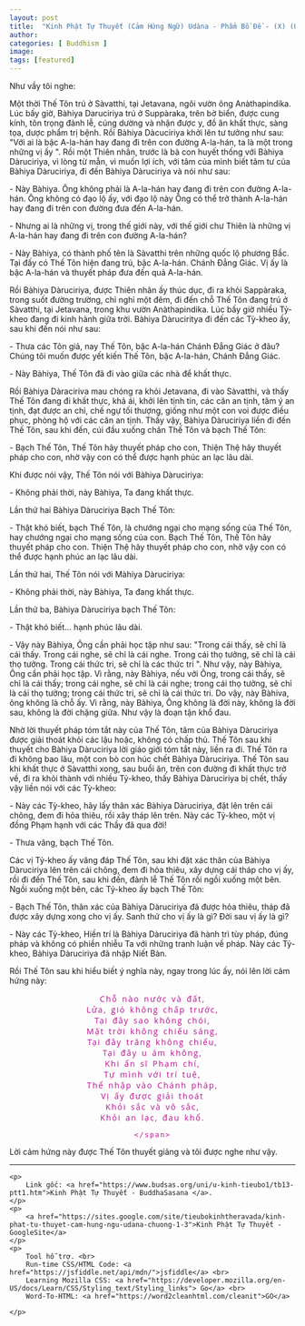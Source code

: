 ```yaml
---
layout: post
title:  "Kinh Phật Tự Thuyết (Cảm Hứng Ngữ) Udàna - Phẩm Bồ Ðề - (X) (Ud6)"
author: 
categories: [ Buddhism ]
image: 
tags: [featured]
---
```




<p>
	Như vầy tôi nghe:
</p>
<p>
	Một thời Thế Tôn trú ở Sàvatthi, tại Jetavana, ngôi vườn ông Anàthapindika.
	Lúc bấy giờ, Bàhiya Daruciriya trú ở Suppàraka, trên bờ biển, được cung
	kính, tôn trọng đảnh lễ, cúng dường và nhận được y, đồ ăn khất thực, sàng
	tọa, dược phẩm trị bệnh. Rồi Bàhiya Dàcuciriya khởi lên tư tưởng như sau:
	"Với ai là bậc A-la-hán hay đang đi trên con đường A-la-hán, ta là một
	trong những vị ấy ". Rồi một Thiên nhân, trước là bà con huyết thống với
	Bàhiya Dàruciriya, vì lòng từ mẫn, vì muốn lợi ích, với tâm của mình biết
	tâm tư của Bàhiya Dàruciriya, đi đến Bàhiya Dàruciriya và nói như sau:
</p>
<p>
	- Này Bàhiya. Ông không phải là A-la-hán hay đang đi trên con đường
	A-la-hán. Ông không có đạo lộ ấy, với đạo lộ này Ông có thể trở thành
	A-la-hán hay đang đi trên con đường đưa đến A-la-hán.
</p>
<p>
	- Nhưng ai là những vị, trong thế giới này, với thế giới chư Thiên là những
	vị A-la-hán hay đang đi trên con đường A-la-hán?
</p>
<p>
	- Này Bàhiya, có thành phố tên là Sàvatthi trên những quốc lộ phương Bắc.
	Tại đấy có Thế Tôn hiện đang trú, bậc A-la-hán. Chánh Ðẳng Giác. Vị ấy là
	bậc A-la-hán và thuyết pháp đưa đến quả A-la-hán.
</p>
<p>
	Rồi Bàhiya Dàruciriya, được Thiên nhân ấy thúc dục, đi ra khỏi Sappàraka,
	trong suốt đường trường, chỉ nghỉ một đêm, đi đến chỗ Thế Tôn đang trú ở
	Sàvatthi, tại Jetavana, trong khu vườn Anàthapindika. Lúc bấy giờ nhiều
	Tỷ-kheo đang đi kinh hành giữa trời. Bàhiya Dàruciritya đi đến các Tỳ-kheo
	ấy, sau khi đến nói như sau:
</p>
<p>
	- Thưa các Tôn giả, nay Thế Tôn, bậc A-la-hán Chánh Ðẳng Giác ở đâu? Chúng
	tôi muốn được yết kiến Thế Tôn, bậc A-la-hán, Chánh Ðẳng Giác.
</p>
<p>
	- Này Bàhiya, Thế Tôn đã đi vào giữa các nhà để khất thực.
</p>
<p>
	Rồi Bàhiya Dàraciriva mau chóng ra khỏi Jetavana, đi vào Sàvatthi, và thấy
	Thế Tôn đang đi khất thực, khả ái, khởi lên tịnh tin, các căn an tịnh, tâm
	ý an tịnh, đạt được an chỉ, chế ngự tối thượng, giống như một con voi được
	điều phục, phòng hộ với các căn an tịnh. Thấy vậy, Bàhiya Dàruciriya liền
	đi đến Thế Tôn, sau khi đến, cúi đầu xuống chân Thế Tôn và bạch Thế Tôn:
</p>
<p>
	- Bạch Thế Tôn, Thế Tôn hãy thuyết pháp cho con, Thiện Thệ hãy thuyết pháp
	cho con, nhờ vậy con có thể được hạnh phúc an lạc lâu dài.
</p>
<p>
	Khi được nói vậy, Thế Tôn nói với Bàhiya Dàruciriya:
</p>
<p>
	- Không phải thời, này Bàhiya, Ta đang khất thực.
</p>
<p>
	Lần thứ hai Bàhiya Dàruciriya Bạch Thế Tôn:
</p>
<p>
	- Thật khó biết, bạch Thế Tôn, là chướng ngại cho mạng sống của Thế Tôn,
	hay chướng ngại cho mạng sống của con. Bạch Thế Tôn, Thế Tôn hãy thuyết
	pháp cho con. Thiện Thệ hãy thuyết pháp cho con, nhờ vậy con có thể được
	hạnh phúc an lạc lâu dài.
</p>
<p>
	Lần thứ hai, Thế Tôn nói với Màhiya Dàruciriya:
</p>
<p>
	- Không phải thời, này Bàhiya, Ta đang khất thực.
</p>
<p>
	Lần thứ ba, Bàhiya Dàruciriya bạch Thế Tôn:
</p>
<p>
	- Thật khó biết... hạnh phúc lâu dài.
</p>
<p>
	- Vậy này Bàhiya, Ông cần phải học tập như sau: "Trong cái thấy, sẽ chỉ là
	cái thấy. Trong cái nghe, sẽ chỉ là cái nghe. Trong cái thọ tưởng, sẽ chỉ
	là cái thọ tưởng. Trong cái thức tri, sẽ chỉ là các thức tri ". Như vậy,
	này Bàhiya, Ông cần phải học tập. Vì rằng, này Bàhiya, nếu với Ông, trong
	cái thấy, sẽ chỉ là cái thấy; trong cái nghe, sẽ chỉ là cái nghe; trong cái
	thọ tưởng, sẽ chỉ là cái thọ tưởng; trong cái thức tri, sẽ chỉ là cái thức
	tri. Do vậy, này Bàhiva, ông không là chỗ ấy. Vì rằng, này Bàhiya, Ông
	không là đời này, không là đời sau, không là đời chặng giữa. Như vậy là
	đoạn tận khổ đau.
</p>
<p>
	Nhờ lời thuyết pháp tóm tắt này của Thế Tôn, tâm của Bàhiya Dàruciriya được
	giải thoát khỏi các lậu hoặc, không có chấp thủ. Thế Tôn sau khi thuyết cho
	Bàhiya Dàruciriya lời giáo giới tóm tắt này, liền ra đi. Thế Tôn ra đi
	không bao lâu, một con bò con húc chết Bàhiya Dàruciriya. Thế Tôn sau khi
	khất thực ở Sàvatthi xong, sau buổi ăn, trên con đường đi khất thực trở về,
	đi ra khỏi thành với nhiều Tỷ-kheo, thấy Bàhiya Dàruciriya bị chết, thấy
	vậy liền nói với các Tỳ-kheo:
</p>
<p>
	- Này các Tỳ-kheo, hãy lấy thân xác Bàhiya Dàruciriya, đặt lên trên cái
	chõng, đem đi hỏa thiêu, rồi xây tháp lên trên. Này các Tỷ-kheo, một vị
	đồng Phạm hạnh với các Thầy đã qua đời!
</p>
<p>
	- Thưa vâng, bạch Thế Tôn.
</p>
<p>
	Các vị Tỷ-kheo ấy vâng đáp Thế Tôn, sau khi đặt xác thân của Bàhiya
	Dàruciriya lên trên cái chõng, đem đi hỏa thiêu, xây dựng cái tháp cho vị
	ấy, rồi đi đến Thế Tôn, sau khi đến, đảnh lễ Thế Tôn rồi ngồi xuống một
	bên. Ngồi xuống một bên, các Tỷ-kheo ấy bạch Thế Tôn:
</p>
<p>
	- Bạch Thế Tôn, thân xác của Bàhiya Dàruciriya đã được hỏa thiêu, tháp đã
	được xây dựng xong cho vị ấy. Sanh thứ cho vị ấy là gì? Ðời sau vị ấy là
	gì?
</p>
<p>
	- Này các Tỷ-kheo, Hiền trí là Bàhiya Dàruciriya đã hành trì tùy pháp, đúng
	pháp và không có phiền nhiễu Ta với những tranh luận về pháp. Này các
	Tỷ-kheo, Bàhiya Dàruciriya đã nhập Niết Bàn.
</p>
<p>
	Rồi Thế Tôn sau khi hiểu biết ý nghĩa này, ngay trong lúc ấy, nói lên lời
	cảm hứng này:
</p>


<div style="text-align:center">
    <span style="color:rgb(184, 13, 147); font-family: 'Open Sans', Arial, sans-serif; line-height: 1.; letter-spacing: 2px;  word-spacing: 2px;">
        Chỗ nào nước và đất, <br>
        Lửa, gió không chấp trước, <br>
        Tại đây sao không chói, <br>
        Mặt trời không chiếu sáng, <br>
        Tại đây trăng không chiếu, <br>
        Tại đây u ám không, <br>
        Khi ẩn sĩ Phạm chí, <br>
        Tự mình với trí tuệ, <br>
        Thể nhập vào Chánh pháp, <br>
        Vị ấy được giải thoát <br>
        Khỏi sắc và vô sắc, <br>
        Khỏi an lạc, đau khổ. <br>

    </span>
</div>
<p>
    Lời cảm hứng này được Thế Tôn thuyết giảng và tôi được nghe như vậy.

</p>



***

<div>

    <p>
        Link gốc: <a href="https://www.budsas.org/uni/u-kinh-tieubo1/tb13-ptt1.htm">Kinh Phật Tự Thuyết - BuddhaSasana </a>.
    </p>
    <p>
        <a href="https://sites.google.com/site/tieubokinhtheravada/kinh-phat-tu-thuyet-cam-hung-ngu-udana-chuong-1-3">Kinh Phật Tự Thuyết - GoogleSite</a>
    </p>
    <p>
        Tool hỗ trợ. <br>
        Run-time CSS/HTML Code: <a href="https://jsfiddle.net/api/mdn/">jsfiddle</a> <br>
        Learning Mozilla CSS: <a href="https://developer.mozilla.org/en-US/docs/Learn/CSS/Styling_text/Styling_links"> Go</a> <br>
        Word-To-HTML: <a href="https://word2cleanhtml.com/cleanit">GO</a>      

    </p>
</div>